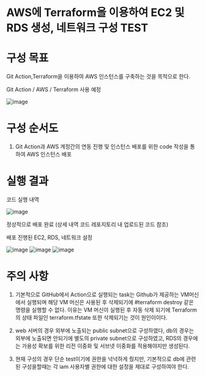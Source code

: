 
# AWS에 Terraform을 이용하여 EC2 및 RDS 생성, 네트워크 구성 TEST

# 구성 목표

Git Action,Terraform을 이용하여 AWS 인스턴스를 구축하는 것을 목적으로 한다.

Git Action / AWS / Terraform 사용 예정

![image](https://github.com/user-attachments/assets/4f117912-c256-4eb9-8759-90084aeafe10)


# 구성 순서도

1. Git Action과 AWS 계정간의 연동 진행 및 인스턴스 배포를 위한 code 작성을 통하여 AWS 인스턴스 배포

# 실행 결과

코드 실행 내역 

![image](https://github.com/user-attachments/assets/e759d23b-4050-4be3-8d5a-afba82d2868b)

정상적으로 배포 완료 (상세 내역 코드 레포지토리 내 업로드된 코드 참조)

배포 진행된 EC2, RDS, 네트워크 설정

![image](https://github.com/user-attachments/assets/493055b4-3e01-4433-bec1-2497ae0cdb67)
![image](https://github.com/user-attachments/assets/a9d93844-72b0-4255-bdf4-912a10860b35)
![image](https://github.com/user-attachments/assets/9b47a7f3-8ffa-4278-b23d-e17a375cadd4)


# 주의 사항

1. 기본적으로 GitHub에서 Action으로 실행되는 task는 Github가 제공하는 VM머신에서 실행되며 해당 VM 머신은 사용된 후 삭제되기에 #terraform destroy 같은 명령을 실행할 수 없다.
이유는 VM 머신이 실행된 후 자동 삭제 되기에 Terraform의 상태 파일인 terraform.tfstate 또한 삭제되기는 것이 원인이이다.  

2. web 서버의 경우 외부에 노출되는 public subnet으로 구성하였다, db의 경우는 외부에 노출되면 안되기에 별도의 private subnet으로 구성하였고, RDS의 경우에는 가용성 확보를 위한 리전 이중화 및 서브넷 이중화를 적용해야지만 생성된다.

3. 현재 구성의 경우 단순 test이기에 권한을 넉넉하게 줬지만, 기본적으로 db에 관련된 구성을할때는 각 iam 사용자별 권한에 대한 설정을 제대로 구성하여야 한다.

   
